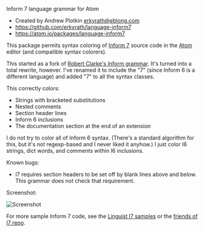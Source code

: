 Inform 7 language grammar for Atom
- Created by Andrew Plotkin <erkyrath@eblong.com>
- https://github.com/erkyrath/language-inform7
- https://atom.io/packages/language-inform7

This package permits syntax coloring of [Inform 7][i7] source code in the [Atom][] editor (and compatible syntax colorers).

This started as a fork of [Robert Clarke's Inform grammar][kumo]. It's turned into a total rewrite, however. I've renamed it to include the "7" (since Inform 6 is a different language) and added "7" to all the syntax classes.

[i7]: http://inform7.com/
[atom]: https://atom.io/
[kumo]: https://github.com/kumo/language-inform

This correctly colors:

- Strings with bracketed substitutions
- Nested comments
- Section header lines
- Inform 6 inclusions
- The documentation section at the end of an extension

I do not try to color all of Inform 6 syntax. (There's a standard algorithm for this, but it's not regexp-based and I never liked it anyhow.) I just color I6 strings, dict words, and comments within I6 inclusions.

Known bugs:

- I7 requires section headers to be set off by blank lines above and below. This grammar does not check that requirement.

Screenshot:

![Screenshot](https://cloud.githubusercontent.com/assets/65666/12072581/bf622752-b0b3-11e5-98b4-19dd0179fac4.png)

For more sample Inform 7 code, see the [Linguist I7 samples][linguist] or the [friends of I7 repo][i7e].

[linguist]: https://github.com/github/linguist/tree/master/samples/Inform%207
[i7e]: https://github.com/i7

